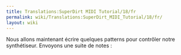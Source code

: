 ```yaml
---
title: Translations:SuperDirt MIDI Tutorial/18/fr
permalink: wiki/Translations:SuperDirt_MIDI_Tutorial/18/fr/
layout: wiki
---
```


Nous allons maintenant écrire quelques patterns pour contrôler notre
synthétiseur. Envoyons une suite de notes :
